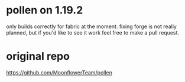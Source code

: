 # pollen on 1.19.2
only builds correctly for fabric at the moment.
fixing forge is not really planned, but if you'd like to see it work feel free to make a pull request.


# original repo
https://github.com/MoonflowerTeam/pollen